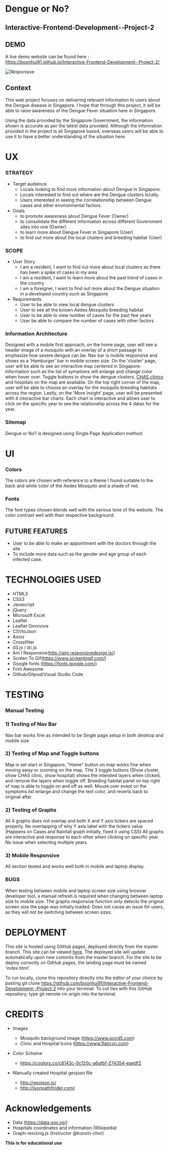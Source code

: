 # Dengue or No?
## Interactive-Frontend-Development--Project-2

## DEMO

A live demo website can be found here : <https://boonhui91.github.io/Interactive-Frontend-Development--Project-2/>

![Responsive](/images/responsive.jpg)

## Context
This web project focuses on delivering relevant information to users about the Dengue disease in Singapore. I hope that through this project, it will be able to raise awareness of the Dengue Fever situation here in Singapore. 

Using the data provided by the Singapore Government, the information shown is accurate as per the latest data provided. Although the information provided in the project is all Singapore based, overseas users will be able to use it to have a better understanding of the situation here.  

# UX
### STRATEGY
* Target audience
    - Locals looking to find more information about Dengue in Singapore.
    - Locals interested to find out where are the Dengue clusters locally.
    - Users interested in seeing the correlationship between Dengue cases and other environmental factors.
* Goals
	- to promote awareness about Dengue Fever (Owner)
	- to consolidate the different information across different Government sites into one (Owner)
	- to learn more about Dengue Fever in Singapore (User)
	- to find out more about the local clusters and breeding habitat (User)


### SCOPE
* User Story
    - I am a resident, I want to find out more about local clusters as there has been a spike of cases in my area
	- I am a resident, I want to learn more about the past trend of cases in the country
	- I am a foreigner, I want to find out more about the Dengue situation in a developed country such as Singapore
* Requirements
	- User to be able to view local dengue clusters 
	- User to see all the known Aedes Mosquito breeding habitat
	- User to be able to view number of cases for the past few years
	- User be able to compare the number of cases with other factors

### Information Architecture
Designed with a mobile first approach, on the home page, user will see a header image of a mosquito with an overlay of a short passage to emphasize how severe dengue can be. Nav bar is mobile responsive and shows as a 'Hamburger' bar in mobile screen size.
On the 'cluster' page, user will be able to see an interactive map centered in Singapore. Information such as the list of symptoms will enlarge and change color when hover over. Toggle buttons to show the dengue clusters, [CHAS clinics](https://www.chas.sg/content.aspx?id=303) and hospitals on the map are available. On the top right corner of the map, user will be able to choose an overlay for the mosquito breeding habitats across the region. 
Lastly, on the 'More Insight' page, user will be presented with 4 interactive bar charts. Each chart is interactive and allows user to click on the specific year to see the relationship across the 4 datas for the year. 
### Sitemap
Dengue or No? is designed using Single Page Application method. 


# UI
### Colors
The colors are chosen with reference to a theme I found suitable to the back and white color of the Aedes Mosquito and a shade of red. 

### Fonts
The font types chosen blends well with the serious tone of the website. The color contrast well with their respective background.

## FUTURE FEATURES
* User to be able to make an appointment with the doctors through the site
* To include more data such as the gender and age group of each infected case.

# TECHNOLOGIES USED
* HTML5
* CSS3
* Javascript
* jQuery
* Microsoft Excel
* Leaflet
* Leaflet Omnivore
* CSVtoJson
* Axios
* Crossfilter
* d3.js / dc.js
* Am I Responsive(<http://ami.responsivedesign.is/>)
* Screen To Gif(<https://www.screentogif.com/>)
* Google fonts (<https://fonts.google.com/>)
* Font Awesome
* Github/Gitpod/Visual Studio Code

# TESTING
### Manual Testing

### 1) Testing of Nav Bar
Nav bar works fine as intended to be Single page setup in both desktop and mobile size. 

### 2) Testing of Map and Toggle buttons
Map is set start in Singapore, "Home" button on map works fine when moving away or zooming on the map. 
THe 3 toggle buttons (Show cluster, show CHAS clinic, show hospital) shows the intended layers when clicked, and remove the layers when toggle off. Breeding habitat panel on top right of map is able to toggle on and off as well.
Mouse over event on the symptoms list enlarge and change the text color, and reverts back to original after.

### 2) Testing of Graphs
All 4 graphs does not overlap and both X and Y axis tickers are spaced properly. No overlapping of why Y axis label with the tickers value (Happens on Cases and Rainfall graph initially, fixed it using CSS)
All graphs are interactive and response to each other when clicking on specific year. No issue when selecting multiple years. 

### 3) Mobile Responsive
All section tested and works well both in mobile and laptop display.

### BUGS
When testing between mobile and laptop screen size using browser developer tool, a manual refresh is required when changing between laptop size to mobile size. The graphs responsive function only detects the original screen size the page was initially loaded. Does not cause an issue for users, as they will not be switching between screen sizes.

# DEPLOYMENT
This site is hosted using GitHub pages, deployed directly from the master branch. This site can be viewed [here](https://boonhui91.github.io/Interactive-Frontend-Development--Project-2/). 
The deployed site will update automatically upon new commits from the master branch. For the site to be deploy correctly on GitHub pages, the landing page must be named 'index.html'.

To run locally, clone this repository directly into the editor of your choice by pasting git clone 
https://github.com/boonhui91/Interactive-Frontend-Development--Project-2 into your terminal. To cut ties with this GitHub repository, type git remote rm origin into the terminal.


# CREDITS

* Images
    - Mosquito background image (https://www.pond5.com)
    - Clinic and Hospital Icons (https://www.flaticon.com)

* Color Scheme
    - https://coolors.co/c8143c-0c120c-a6afbf-274354-eaedf2

* Manually created Hospital geojson file
    - http://geojson.io/
    - http://jsonpathfinder.com/


# Acknowledgements
* Data (<https://data.gov.sg/>)
* Hospitals coordinates and information (Wikipedia)
* Graph-resizing.js (Instructor @kunxin-chor)

**This is for educational use** 